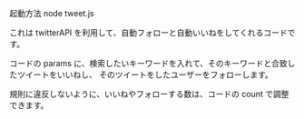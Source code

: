 起動方法
node tweet.js


これは twitterAPI を利用して、自動フォローと自動いいねをしてくれるコードです。

コードの params に、検索したいキーワードを入れて、そのキーワードと合致したツイートをいいねし、
そのツイートをしたユーザーをフォローします。

規則に違反しないように、いいねやフォローする数は、コードの count で調整できます。
